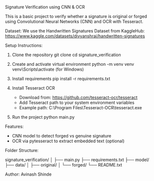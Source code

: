 Signature Verification using CNN & OCR

This is a basic project to verify whether a signature is original or forged using Convolutional Neural Networks (CNN) and OCR with Tesseract.

Dataset:
We use the Handwritten Signatures Dataset from KaggleHub:
https://www.kaggle.com/datasets/divyanshrai/handwritten-signatures

Setup Instructions:

1. Clone the repository
   git clone <your-repo-url>
   cd signature_verification

2. Create and activate virtual environment
   python -m venv venv
   venv\Scripts\activate   (for Windows)

3. Install requirements
   pip install -r requirements.txt

4. Install Tesseract OCR
   - Download from: https://github.com/tesseract-ocr/tesseract
   - Add Tesseract path to your system environment variables
   - Example path: C:\Program Files\Tesseract-OCR\tesseract.exe

5. Run the project
   python main.py

Features:
- CNN model to detect forged vs genuine signature
- OCR via pytesseract to extract embedded text (optional)

Folder Structure:

signature_verification/
│
├── main.py
├── requirements.txt
├── model/
├── data/
│   ├── original/
│   └── forged/
└── README.txt

Author:
Avinash Shinde
